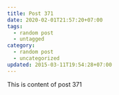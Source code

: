 ```yaml
---
title: Post 371
date: 2020-02-01T21:57:20+07:00
tags:
  - random post
  - untagged
category:
  - random post
  - uncategorized
updated: 2015-03-11T19:54:28+07:00
---
```

This is content of post 371
